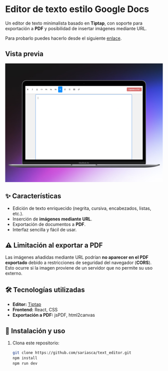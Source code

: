 # Editor de texto estilo Google Docs

Un editor de texto minimalista basado en **Tiptap**, con soporte para exportación a **PDF** y posibilidad de insertar imágenes mediante URL.

Para probarlo puedes hacerlo desde el siguiente <a href="https://editordetextosimple.netlify.app/">enlace</a>.

## Vista previa
<img src="./assets/preview_editor.png" alt="Vista previa del editor" width="600" />

## ✨ Características

- Edición de texto enriquecido (negrita, cursiva, encabezados, listas, etc.).
- Inserción de **imágenes mediante URL**.
- Exportación de documentos a **PDF**.
- Interfaz sencilla y fácil de usar.

## ⚠️ Limitación al exportar a PDF

Las imágenes añadidas mediante URL podrían **no aparecer en el PDF exportado** debido a restricciones de seguridad del navegador (**CORS**).  
Esto ocurre si la imagen proviene de un servidor que no permite su uso externo.

## 🛠 Tecnologías utilizadas

- **Editor:** [Tiptap](https://tiptap.dev/)  
- **Frontend:** React, CSS  
- **Exportación a PDF:** jsPDF, html2canvas

## 🚀 Instalación y uso

1. Clona este repositorio:
   ```bash
   git clone https://github.com/sariasca/text_editor.git
   npm install
   npm run dev

